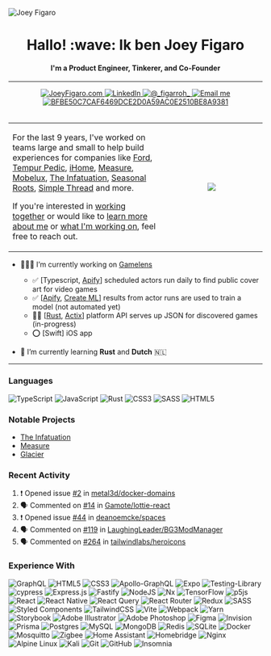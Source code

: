 ![Joey Figaro](https://user-images.githubusercontent.com/1386477/255922059-c80c6740-9a5a-4f38-852d-83578249ff60.png)

<h1 align="center">Hallo! :wave: Ik ben Joey Figaro</h1> 
<h4 align="center">I'm a Product Engineer, Tinkerer, and Co-Founder</h4>

<hr />

<div align="center">
  <a href="https://joeyfigaro.com">
    <img src="https://img.shields.io/badge/joeyfigaro.com-8A2BE2" alt="JoeyFigaro.com" />
  </a>
  <a href="https://linkedin.com/in/joeyfigaro">
    <img src="https://img.shields.io/badge/LinkedIn-0077B5?style=for-the-badge&logo=linkedin&logoColor=white" alt="LinkedIn" />
  </a>
  <a href="https://x.com/_figarroh_" title="@_figarroh_">
    <img src="https://img.shields.io/badge/Twitter-1DA1F2?style=for-the-badge&logo=twitter&logoColor=white" alt="@_figarroh_" />
  </a>
  <a href="mailto:introductions@shovelandsandbox.dev" title="introductions@shovelandsandbox.dev">
    <img src="https://img.shields.io/badge/ProtonMail-8B89CC?style=for-the-badge&logo=protonmail&logoColor=white" alt="Email me" />
  </a>
  <a href="https://keys.openpgp.org/vks/v1/by-fingerprint/BFBE50C7CAF6469DCE2D0A59AC0E2510BE8A9381" title="BFBE50C7CAF6469DCE2D0A59AC0E2510BE8A9381">
    <img src="https://img.shields.io/badge/GnuPG_Public_Key-333?style=for-the-badge&logo=GNU Privacy Guard&logoColor=0093DD" alt="BFBE50C7CAF6469DCE2D0A59AC0E2510BE8A9381" />
  </a>

</div>

<br />

<table>
  <tbody>
    <tr>
      <td align="left">
        <div>
          <p>For the last 9 years, I've worked on teams large and small to help build experiences for companies like <a   href="https://]https://www.ford.com">Ford</a>, <a href="https://www.tempurpedic.com">Tempur Pedic</a>, <a href="https://ihome.com">iHome</a>, <a href="https://measure.com">Measure</a>, <a href="http://saunders.mobelux.com">Mobelux</a>, <a href="https://theinfatuation.com">The Infatuation</a>, <a href="https://www.seasonalroots.com">Seasonal Roots</a>, <a href="https://www.simplethread.com/">Simple Thread</a> and more.</p>

          
<p>If you're interested in <a href="https://shovelandsandbox.dev" target="_blank">working together</a> or would like to <a href="https://joeyfigaro.com" target="_blank">learn more about me</a> or <a href="https://joeyfigaro.com/projects" target="_blank">what I'm working on</a>, feel free to reach out.</p>
        </div>
      </td>
      <td width="40%">
        <p align="center" style={{ paddingTop: 16 }}>
<img src="https://github-profile-trophy.vercel.app/?username=joeyfigaro&no-frame=true&no-bg=false&column=3&margin-w=5&margin-h=5&theme=darkhub" />
</p>
      </td>
    </tr>
  </tbody>
</table>

- 🧑🏻‍💻 I’m currently working on [Gamelens](https://github.com/gamelens)
  - ✅ [Typescript, <a href="https://apify.com">Apify</a>] scheduled actors run daily to find public cover art for video games
  - ✅ [<a href="https://apify.com">Apify</a>, <a href="https://developer.apple.com/machine-learning/create-ml/">Create ML</a>] results from actor runs are used to train a model (not automated yet)
  - 💪🏻 [<a href="https://www.rust-lang.org/learn">Rust</a>, <a href="https://actix.rs/">Actix</a>] platform API serves up JSON for discovered games (in-progress)
  - ⭕️ [Swift] iOS app

- 🧠 I’m currently learning **Rust** and **Dutch** :netherlands:

---

### Languages
![TypeScript](https://img.shields.io/badge/typescript-%23007ACC.svg?style=for-the-badge&logo=typescript&logoColor=white)
![JavaScript](https://img.shields.io/badge/javascript-%23323330.svg?style=for-the-badge&logo=javascript&logoColor=%23F7DF1E)
![Rust](https://img.shields.io/badge/rust-%23000000.svg?style=for-the-badge&logo=rust&logoColor=white)
![CSS3](https://img.shields.io/badge/css3-%231572B6.svg?style=for-the-badge&logo=css3&logoColor=white)
![SASS](https://img.shields.io/badge/SASS-hotpink.svg?style=for-the-badge&logo=SASS&logoColor=white)
![HTML5](https://img.shields.io/badge/html5-%23E34F26.svg?style=for-the-badge&logo=html5&logoColor=white)

### Notable Projects
- [The Infatuation](theinfatuation.com)
- [Measure](https://gc.measure.com/login)
- [Glacier](https://packagecontrol.io/packages/Theme%20-%20Glacier)

### Recent Activity
<!--START_SECTION:activity-->
1. ❗ Opened issue [#2](https://github.com/metal3d/docker-domains/issues/2) in [metal3d/docker-domains](https://github.com/metal3d/docker-domains)
2. 🗣 Commented on [#14](https://github.com/Gamote/lottie-react/issues/14#issuecomment-1782170632) in [Gamote/lottie-react](https://github.com/Gamote/lottie-react)
3. ❗ Opened issue [#44](https://github.com/deanoemcke/spaces/issues/44) in [deanoemcke/spaces](https://github.com/deanoemcke/spaces)
4. 🗣 Commented on [#119](https://github.com/LaughingLeader/BG3ModManager/issues/119#issuecomment-1732576831) in [LaughingLeader/BG3ModManager](https://github.com/LaughingLeader/BG3ModManager)
5. 🗣 Commented on [#264](https://github.com/tailwindlabs/heroicons/issues/264#issuecomment-1732369765) in [tailwindlabs/heroicons](https://github.com/tailwindlabs/heroicons)
<!--END_SECTION:activity-->

### Experience With
![GraphQL](https://img.shields.io/badge/-GraphQL-E10098?style=for-the-badge&logo=graphql&logoColor=white)
![HTML5](https://img.shields.io/badge/html5-%23E34F26.svg?style=for-the-badge&logo=html5&logoColor=white)
![CSS3](https://img.shields.io/badge/css3-%231572B6.svg?style=for-the-badge&logo=css3&logoColor=white)
![Apollo-GraphQL](https://img.shields.io/badge/-ApolloGraphQL-311C87?style=for-the-badge&logo=apollo-graphql)
![Expo](https://img.shields.io/badge/expo-1C1E24?style=for-the-badge&logo=expo&logoColor=#D04A37)
![Testing-Library](https://img.shields.io/badge/-TestingLibrary-%23E33332?style=for-the-badge&logo=testing-library&logoColor=white)
![cypress](https://img.shields.io/badge/-cypress-%23E5E5E5?style=for-the-badge&logo=cypress&logoColor=058a5e)
![Express.js](https://img.shields.io/badge/express.js-%23404d59.svg?style=for-the-badge&logo=express&logoColor=%2361DAFB)
![Fastify](https://img.shields.io/badge/fastify-%23000000.svg?style=for-the-badge&logo=fastify&logoColor=white)
![NodeJS](https://img.shields.io/badge/node.js-6DA55F?style=for-the-badge&logo=node.js&logoColor=white)
![Nx](https://img.shields.io/badge/nx-143055?style=for-the-badge&logo=nx&logoColor=white)
![TensorFlow](https://img.shields.io/badge/TensorFlow-%23FF6F00.svg?style=for-the-badge&logo=TensorFlow&logoColor=white)
![p5js](https://img.shields.io/badge/p5.js-ED225D?style=for-the-badge&logo=p5.js&logoColor=FFFFFF)
![React](https://img.shields.io/badge/react-%2320232a.svg?style=for-the-badge&logo=react&logoColor=%2361DAFB)
![React Native](https://img.shields.io/badge/react_native-%2320232a.svg?style=for-the-badge&logo=react&logoColor=%2361DAFB)
![React Query](https://img.shields.io/badge/-React%20Query-FF4154?style=for-the-badge&logo=react%20query&logoColor=white)
![React Router](https://img.shields.io/badge/React_Router-CA4245?style=for-the-badge&logo=react-router&logoColor=white)
![Redux](https://img.shields.io/badge/redux-%23593d88.svg?style=for-the-badge&logo=redux&logoColor=white)
![SASS](https://img.shields.io/badge/SASS-hotpink.svg?style=for-the-badge&logo=SASS&logoColor=white)
![Styled Components](https://img.shields.io/badge/styled--components-DB7093?style=for-the-badge&logo=styled-components&logoColor=white)
![TailwindCSS](https://img.shields.io/badge/tailwindcss-%2338B2AC.svg?style=for-the-badge&logo=tailwind-css&logoColor=white)
![Vite](https://img.shields.io/badge/vite-%23646CFF.svg?style=for-the-badge&logo=vite&logoColor=white)
![Webpack](https://img.shields.io/badge/webpack-%238DD6F9.svg?style=for-the-badge&logo=webpack&logoColor=black)
![Yarn](https://img.shields.io/badge/yarn-%232C8EBB.svg?style=for-the-badge&logo=yarn&logoColor=white)
![Storybook](https://img.shields.io/badge/-Storybook-FF4785?style=for-the-badge&logo=storybook&logoColor=white)
![Adobe Illustrator](https://img.shields.io/badge/adobe%20illustrator-%23FF9A00.svg?style=for-the-badge&logo=adobe%20illustrator&logoColor=white)
![Adobe Photoshop](https://img.shields.io/badge/adobe%20photoshop-%2331A8FF.svg?style=for-the-badge&logo=adobe%20photoshop&logoColor=white)
![Figma](https://img.shields.io/badge/figma-%23F24E1E.svg?style=for-the-badge&logo=figma&logoColor=white)
![Invision](https://img.shields.io/badge/invision-FF3366?style=for-the-badge&logo=invision&logoColor=white)
![Prisma](https://img.shields.io/badge/Prisma-3982CE?style=for-the-badge&logo=Prisma&logoColor=white)
![Postgres](https://img.shields.io/badge/postgres-%23316192.svg?style=for-the-badge&logo=postgresql&logoColor=white)
![MySQL](https://img.shields.io/badge/mysql-%2300f.svg?style=for-the-badge&logo=mysql&logoColor=white)
![MongoDB](https://img.shields.io/badge/MongoDB-%234ea94b.svg?style=for-the-badge&logo=mongodb&logoColor=white)
![Redis](https://img.shields.io/badge/redis-%23DD0031.svg?style=for-the-badge&logo=redis&logoColor=white)
![SQLite](https://img.shields.io/badge/sqlite-%2307405e.svg?style=for-the-badge&logo=sqlite&logoColor=white)
![Docker](https://img.shields.io/badge/docker-%230db7ed.svg?style=for-the-badge&logo=docker&logoColor=white)
![Mosquitto](https://img.shields.io/badge/mosquitto-%233C5280.svg?style=for-the-badge&logo=eclipsemosquitto&logoColor=white)
![Zigbee](https://img.shields.io/badge/zigbee-%23EB0443.svg?style=for-the-badge&logo=zigbee&logoColor=white)
![Home Assistant](https://img.shields.io/badge/home%20assistant-%2341BDF5.svg?style=for-the-badge&logo=home-assistant&logoColor=white)
![Homebridge](https://img.shields.io/badge/homebridge-%23491F59.svg?style=for-the-badge&logo=homebridge&logoColor=white)
![Nginx](https://img.shields.io/badge/nginx-%23009639.svg?style=for-the-badge&logo=nginx&logoColor=white)
![Alpine Linux](https://img.shields.io/badge/Alpine_Linux-%230D597F.svg?style=for-the-badge&logo=alpine-linux&logoColor=white)
![Kali](https://img.shields.io/badge/Kali-268BEE?style=for-the-badge&logo=kalilinux&logoColor=white)
![Git](https://img.shields.io/badge/git-%23F05033.svg?style=for-the-badge&logo=git&logoColor=white)
![GitHub](https://img.shields.io/badge/github-%23121011.svg?style=for-the-badge&logo=github&logoColor=white)
![Insomnia](https://img.shields.io/badge/Insomnia-black?style=for-the-badge&logo=insomnia&logoColor=5849BE)

<!--
**joeyfigaro/joeyfigaro** is a ✨ _special_ ✨ repository because its `README.md` (this file) appears on your GitHub profile.

Here are some ideas to get you started:

- 🔭 I’m currently working on ...
- 🌱 I’m currently learning ...
- 👯 I’m looking to collaborate on ...
- 🤔 I’m looking for help with ...
- 💬 Ask me about ...
- 📫 How to reach me: ...
- 😄 Pronouns: ...
- ⚡ Fun fact: ...
-->
